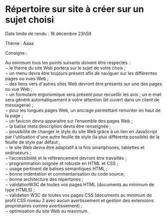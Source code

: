 # Répertoire sur site à créer sur un sujet choisi  
Date limite de rendu : 18 décembre 23h59  

Thème : 
Aaaa  

Consigne :  
  
Au minimum tous les points suivants doivent être respectés :  
− le thème du site Web portera sur le sujet de votre choix ;  
− un menu devra être toujours présent afin de naviguer sur les différentes pages ou vues Web ;  
− des liens vers d'autres sites Web devront être présents sur une des pages ou vue Web ;  
− un formulaire ergonomique sera présent pour recueillir les avis ; un e-mail sera généré
automatiquement à votre attention (et ouvert dans un client de messagerie) ;  
− pour les longues pages Web, un ancrage permettant remonter en haut de la page ;  
− un favicon devra apparaitre sur l’ensemble des pages Web ;  
− la balise meta description devra être renseignée ;  
− possibilité de changer le style du site Web grâce à un lien en JavaScript par l'utilisation
d'une autre feuille de style (la plus différente possible) de la feuille de style par défaut ;  
− le site Web devra être adaptatif à la fois smartphones, tablettes et ordinateurs ;  
− l’accessibilité et le référencement devront être travaillés ;  
− programmation soignée et robuste en HTML et CSS ;  
− usage pertinent de balises sémantiques HTML ;  
− bonne indentation et commentarisation du code source;  
− bonne architecture des répertoires ;  
− validationW3C de toutes vos pages HTML (documents au minimum de type HTML5) ;  
− validation W3C de toutes vos pages CSS (documents au minimum de profil CSS niveau
3 avec aucun avertissement et gestion des extensions propriétaires comme avertissement) ;  
− optimisation du site Web au maximum.  
